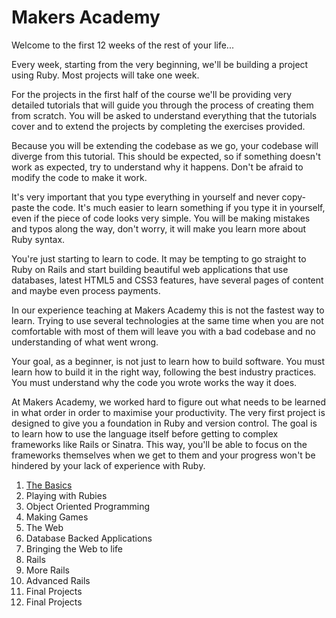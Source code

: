 # Makers Academy

Welcome to the first 12 weeks of the rest of your life...

Every week, starting from the very beginning, we'll be building a project using Ruby. Most projects will take one week.

For the projects in the first half of the course we'll be providing very detailed tutorials that will guide you through the process of creating them from scratch. You will be asked to understand everything that the tutorials cover and to extend the projects by completing the exercises provided.

Because you will be extending the codebase as we go, your codebase will diverge from this tutorial. This should be expected, so if something doesn't work as expected, try to understand why it happens. Don't be afraid to modify the code to make it work.

It's very important that you type everything in yourself and never copy-paste the code. It's much easier to learn something if you type it in yourself, even if the piece of code looks very simple. You will be making mistakes and typos along the way, don't worry, it will make you learn more about Ruby syntax.

You're just starting to learn to code. It may be tempting to go straight to Ruby on Rails and start building beautiful web applications that use databases, latest HTML5 and CSS3 features, have several pages of content and maybe even process payments.

In our experience teaching at Makers Academy this is not the fastest way to learn. Trying to use several technologies at the same time when you are not comfortable with most of them will leave you with a bad codebase and no understanding of what went wrong.

Your goal, as a beginner, is not just to learn how to build software. You must learn how to build it in the right way, following the best industry practices. You must understand why the code you wrote works the way it does.

At Makers Academy, we worked hard to figure out what needs to be learned in what order in order to maximise your productivity. The very first project is designed to give you a foundation in Ruby and version control. The goal is to learn how to use the language itself before getting to complex frameworks like Rails or Sinatra. This way, you'll be able to focus on the frameworks themselves when we get to them and your progress won't be hindered by your lack of experience with Ruby.

1. [The Basics](https://github.com/makersacademy/course/blob/master/1_the_basics.md)
2. Playing with Rubies
3. Object Oriented Programming
4. Making Games
5. The Web
6. Database Backed Applications
7. Bringing the Web to life
8. Rails
9. More Rails
10. Advanced Rails
11. Final Projects
12. Final Projects